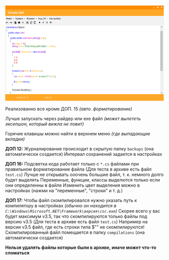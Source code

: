 ![Скриншот программы](preview.png)

Реализованно все кроме ДОП. 15 _(авто. форматирование)_

Лучше запускать через райдер или exe файл _(может вылететь эксепшон, который вижла не ловит)_

Горячие клавишы можно найти в верхнем меню _(где выпадающие вкладки)_

**ДОП 12:**
Журналирование происходит в скрытую папку `backups` (она автоматически создается)
Интервал сохранений задается в настройках

**ДОП 16:**
Подсветка кода работает только с `*.cs` файлами при правильном форматирование файла (Для теста в архиве есть файл `test.cs`)
Лучше не открывать ооочень большие файл, т. к. немного долго будет выделять
Переменные, функции, классы выделются только если они определенны в файле
Изменить цвет выделения можно в настройках (нажми на "переменные", "строки" и т. д.)

**ДОП 17:**
Чтобы файл скомпилировался нужно указать путь к компилятору в настройках
_(обычно он находится в `C:\Windows\Microsoft.NET\Framework\версия\csc.exe`)_
Скорее всего у вас будет максимум v3.5, так что скомпилируются только файлы под версию v3.5 (Для теста в архиве есть файл `test.cs`)
	Например на версии v3.5 файл, где есть строки типа $"" не скомпилируются!
Скомпилированный файл помещается в папку `compilations` (она автоматически создается)


**Нельзя удалять файлы которые были в архиве, иначе может что-то сломаться**
